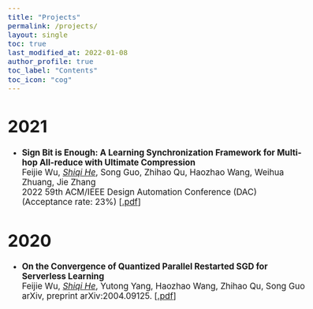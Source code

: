 ```yaml
---
title: "Projects"
permalink: /projects/
layout: single
toc: true
last_modified_at: 2022-01-08
author_profile: true
toc_label: "Contents"
toc_icon: "cog"
---
```

<style type="text/css">

body{ /* Normal  */
      font-size: 17px;
  }

.author__avatar{
    padding-left:10%;
    padding-right:10%;
}

.author__content{
    text-align: center;

}

.author__avatar img{
    max-width:100%;
}

.author__urls{
    padding-left: 15%;
}

.page__content p {
    margin-top: 1.5em;
    margin-bottom: 1.5em;
}

.page{
    padding-right: 15%;
}
</style>

<!-- # Heading
sss -->
# 2021
<ul>
 <li>
<strong>Sign Bit is Enough: A Learning Synchronization Framework for Multi-hop All-reduce with Ultimate Compression</strong>
<br/>Feijie Wu, <u><em>Shiqi He</em></U>, Song Guo, Zhihao Qu, Haozhao Wang, Weihua Zhuang, Jie Zhang
<br/> 2022 59th ACM/IEEE Design Automation Conference (DAC) (Acceptance rate: 23%) [<a href="https://arxiv.org/pdf/2204.06787.pdf" title="p1">.pdf</a>]
</li>
</ul>

# 2020
<ul>
<li>
<strong>On the Convergence of Quantized Parallel Restarted SGD for Serverless Learning</strong>
<br/>Feijie Wu, <u><em>Shiqi He</em></U>, Yutong Yang, Haozhao Wang, Zhihao Qu, Song Guo
<br/> arXiv, preprint arXiv:2004.09125. [<a href="https://arxiv.org/pdf/2004.09125.pdf" title="p1">.pdf</a>]
</li>
</ul>
